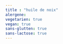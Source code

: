 ```yaml
---
title : "huile de noix"
alergene: 
vegetarien: true
vegan: true
sans-glutten: true
sans-lactose: true
--- 
```

